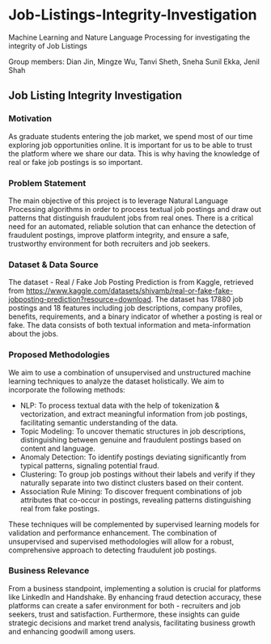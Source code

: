 # Job-Listings-Integrity-Investigation
Machine Learning and Nature Language Processing for investigating the integrity of Job Listings

Group members: Dian Jin, Mingze Wu, Tanvi Sheth, Sneha Sunil Ekka, Jenil Shah

## Job Listing Integrity Investigation

### Motivation

As graduate students entering the job market, we spend most of our time exploring job opportunities online. It is important for us to be able to trust the platform where we share our data. This is why having the knowledge of real or fake job postings is so important.

### Problem Statement

The main objective of this project is to leverage Natural Language Processing algorithms in order to process textual job postings and draw out patterns that distinguish fraudulent jobs from real ones. There is a critical need for an automated, reliable solution that can enhance the detection of fraudulent postings, improve platform integrity, and ensure a safe, trustworthy environment for both recruiters and job seekers.

### Dataset & Data Source

The dataset - Real / Fake Job Posting Prediction is from Kaggle, retrieved from https://www.kaggle.com/datasets/shivamb/real-or-fake-fake-jobposting-prediction?resource=download. The dataset has 17880 job postings and 18 features including job descriptions, company profiles, benefits, requirements, and a binary indicator of whether a posting is real or fake. The data consists of both textual information and meta-information about the jobs.

### Proposed Methodologies

We aim to use a combination of unsupervised and unstructured machine learning techniques to analyze the dataset holistically. We aim to incorporate the following methods:

- NLP: To process textual data with the help of tokenization & vectorization, and extract meaningful information from job postings, facilitating semantic understanding of the data.
- Topic Modeling: To uncover thematic structures in job descriptions, distinguishing between genuine and fraudulent postings based on content and language.
- Anomaly Detection: To identify postings deviating significantly from typical patterns, signaling potential fraud.
- Clustering: To group job postings without their labels and verify if they naturally separate into two distinct clusters based on their content.
- Association Rule Mining: To discover frequent combinations of job attributes that co-occur in postings, revealing patterns distinguishing real from fake postings.

These techniques will be complemented by supervised learning models for validation and performance enhancement. The combination of unsupervised and supervised methodologies will allow for a robust, comprehensive approach to detecting fraudulent job postings.

### Business Relevance

From a business standpoint, implementing a solution is crucial for platforms like LinkedIn and Handshake. By enhancing fraud detection accuracy, these platforms can create a safer environment for both - recruiters and job seekers, trust and satisfaction. Furthermore, these insights can guide strategic decisions and market trend analysis, facilitating business growth and enhancing goodwill among users.
